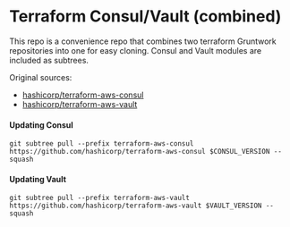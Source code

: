 # Terraform Consul/Vault (combined)

This repo is a convenience repo that combines two terraform Gruntwork repositories into one for easy cloning.
Consul and Vault modules are included as subtrees.

Original sources:
- [hashicorp/terraform-aws-consul](https://github.com/hashicorp/terraform-aws-consul)
- [hashicorp/terraform-aws-vault](https://github.com/hashicorp/terraform-aws-vault)

#### Updating Consul
```
git subtree pull --prefix terraform-aws-consul https://github.com/hashicorp/terraform-aws-consul $CONSUL_VERSION --squash
```

#### Updating Vault
```
git subtree pull --prefix terraform-aws-vault https://github.com/hashicorp/terraform-aws-vault $VAULT_VERSION --squash
```
